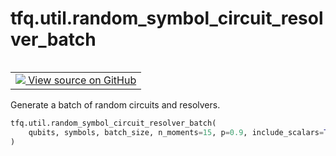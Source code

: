 <div itemscope itemtype="http://developers.google.com/ReferenceObject">
<meta itemprop="name" content="tfq.util.random_symbol_circuit_resolver_batch" />
<meta itemprop="path" content="Stable" />
</div>

# tfq.util.random_symbol_circuit_resolver_batch

<!-- Insert buttons and diff -->

<table class="tfo-notebook-buttons tfo-api" align="left">

<td>
  <a target="_blank" href="https://github.com/tensorflow/quantum/tree/master/tensorflow_quantum/python/util.py">
    <img src="https://www.tensorflow.org/images/GitHub-Mark-32px.png" />
    View source on GitHub
  </a>
</td></table>



Generate a batch of random circuits and resolvers.

```python
tfq.util.random_symbol_circuit_resolver_batch(
    qubits, symbols, batch_size, n_moments=15, p=0.9, include_scalars=True
)
```



<!-- Placeholder for "Used in" -->
